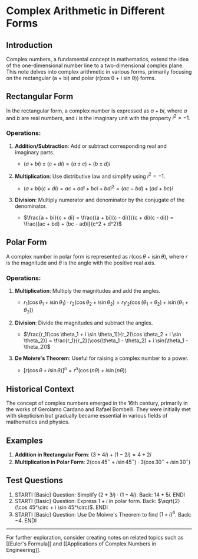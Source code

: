 # Complex Arithmetic in Different Forms

## Introduction

Complex numbers, a fundamental concept in mathematics, extend the idea of the one-dimensional number line to a two-dimensional complex plane. This note delves into complex arithmetic in various forms, primarily focusing on the rectangular (a + bi) and polar (r(cos θ + i sin θ)) forms.

## Rectangular Form

In the rectangular form, a complex number is expressed as $a + bi$, where $a$ and $b$ are real numbers, and $i$ is the imaginary unit with the property $i^2 = -1$.

### Operations:

1. **Addition/Subtraction**: Add or subtract corresponding real and imaginary parts.
   - $(a + bi) \pm (c + di) = (a \pm c) + (b \pm d)i$

2. **Multiplication**: Use distributive law and simplify using $i^2 = -1$.
   - $(a + bi)(c + di) = ac + adi + bci + bdi^2 = (ac - bd) + (ad + bc)i$

3. **Division**: Multiply numerator and denominator by the conjugate of the denominator.
   - $\frac{a + bi}{c + di} = \frac{(a + bi)(c - di)}{(c + di)(c - di)} = \frac{(ac + bd) + (bc - ad)i}{c^2 + d^2}$

## Polar Form

A complex number in polar form is represented as $r(\cos \theta + i \sin \theta)$, where $r$ is the magnitude and $\theta$ is the angle with the positive real axis.

### Operations:

1. **Multiplication**: Multiply the magnitudes and add the angles.
   - $r_1(\cos \theta_1 + i \sin \theta_1) \cdot r_2(\cos \theta_2 + i \sin \theta_2) = r_1r_2(\cos(\theta_1 + \theta_2) + i \sin(\theta_1 + \theta_2))$

2. **Division**: Divide the magnitudes and subtract the angles.
   - $\frac{r_1(\cos \theta_1 + i \sin \theta_1)}{r_2(\cos \theta_2 + i \sin \theta_2)} = \frac{r_1}{r_2}(\cos(\theta_1 - \theta_2) + i \sin(\theta_1 - \theta_2))$

3. **De Moivre's Theorem**: Useful for raising a complex number to a power.
   - $[r(\cos \theta + i \sin \theta)]^n = r^n(\cos(n\theta) + i \sin(n\theta))$

## Historical Context

The concept of complex numbers emerged in the 16th century, primarily in the works of Gerolamo Cardano and Rafael Bombelli. They were initially met with skepticism but gradually became essential in various fields of mathematics and physics.

## Examples

1. **Addition in Rectangular Form**: $(3 + 4i) + (1 - 2i) = 4 + 2i$
2. **Multiplication in Polar Form**: $2(\cos 45^\circ + i \sin 45^\circ) \cdot 3(\cos 30^\circ + i \sin 30^\circ)$

## Test Questions

1. STARTI [Basic] Question: Simplify $(2 + 3i) \cdot (1 - 4i)$. Back: $14 + 5i$. ENDI
2. STARTI [Basic] Question: Express $1 + i$ in polar form. Back: $\sqrt{2}(\cos 45^\circ + i \sin 45^\circ)$. ENDI
3. STARTI [Basic] Question: Use De Moivre's Theorem to find $(1 + i)^4$. Back: $-4$. ENDI

---

For further exploration, consider creating notes on related topics such as [[Euler's Formula]] and [[Applications of Complex Numbers in Engineering]].
